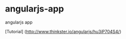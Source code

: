 angularjs-app
=============

angularjs app

[Tutorial] (http://www.thinkster.io/angularjs/hu3iP704S4/)
